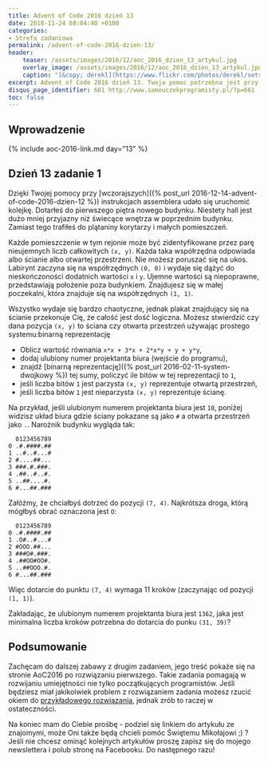 ```yaml
---
title: Advent of Code 2016 dzień 13
date: 2018-11-24 08:04:40 +0100
categories:
- Strefa zadaniowa
permalink: /advent-of-code-2016-dzien-13/
header:
    teaser: /assets/images/2016/12/aoc_2016_dzien_13_artykul.jpg
    overlay_image: /assets/images/2016/12/aoc_2016_dzien_13_artykul.jpg
    caption: "[&copy; derekl](https://www.flickr.com/photos/derekl/sets/72157649148835567)"
excerpt: Advent of Code 2016 dzień 13. Twoja pomoc potrzebna jest przy odnalezieniu drogi w labiryncie nowego budynku, dasz radę znaleźć najkrótszą możliwą drogę?
disqus_page_identifier: 661 http://www.samouczekprogramisty.pl/?p=661
toc: false
---
```


## Wprowadzenie
  
{% include aoc-2016-link.md day="13" %}

## Dzień 13 zadanie 1
  
Dzięki Twojej pomocy przy [wczorajszych]({% post_url 2016-12-14-advent-of-code-2016-dzien-12 %}) instrukcjach assemblera udało się uruchomić kolejkę. Dotarłeś do pierwszego piętra nowego budynku. Niestety hall jest dużo mniej przyjazny niż świecące wnętrza w poprzednim budynku. Zamiast tego trafiłeś do plątaniny korytarzy i małych pomieszczeń.

Każde pomieszczenie w tym rejonie może być zidentyfikowane przez parę nieujemnych liczb całkowitych `(x, y)`. Każda taka współrzędna odpowiada albo ścianie albo otwartej przestrzeni. Nie możesz poruszać się na ukos. Labirynt zaczyna się na współrzędnych `(0, 0)` i wydaje się dążyć do nieskończoności dodatnich wartości `x` i `y`. Ujemne wartości są niepoprawne, przedstawiają położenie poza budynkiem. Znajdujesz się w małej poczekalni, która znajduje się na współrzędnych `(1, 1)`.

Wszystko wydaje się bardzo chaotyczne, jednak plakat znajdujący się na ścianie przekonuje Cię, że całość jest dość logiczna. Możesz stwierdzić czy dana pozycja `(x, y)` to ściana czy otwarta przestrzeń używając prostego systemu:binarną reprezentację

- Oblicz wartość równania `x*x + 3*x + 2*x*y + y + y*y`,
- dodaj ulubiony numer projektanta biura (wejście do programu),
- znajdź [binarną reprezentację]({% post_url 2016-02-11-system-dwojkowy %}) tej sumy, policzyć ile bitów w tej reprezentacji to `1`,
- jeśli liczba bitów `1` jest parzysta `(x, y)` reprezentuje otwartą przestrzeń,
- jeśli liczba bitów `1` jest nieparzysta `(x, y)` reprezentuje ścianę.
  
Na przykład, jeśli ulubionym numerem projektanta biura jest `10`, poniżej widzisz układ biura gdzie ściany pokazane są jako `#` a otwarta przestrzeń jako `.`. Narożnik budynku wygląda tak:

      0123456789
    0 .#.####.##
    1 ..#..#...#
    2 #....##...
    3 ###.#.###.
    4 .##..#..#.
    5 ..##....#.
    6 #...##.###
  
Załóżmy, że chciałbyś dotrzeć do pozycji `(7, 4)`. Najkrótsza droga, którą mógłbyś obrać oznaczona jest `O`:

      0123456789
    0 .#.####.##
    1 .O#..#...#
    2 #OOO.##...
    3 ###O#.###.
    4 .##OO#OO#.
    5 ..##OOO.#.
    6 #...##.###
  
Więc dotarcie do punktu `(7, 4)` wymaga 11 kroków (zaczynając od pozycji `(1, 1)`).

Zakładając, że ulubionym numerem projektanta biura jest `1362`, jaka jest minimalna liczba kroków potrzebna do dotarcia do punku `(31, 39)`?

## Podsumowanie
  
Zachęcam do dalszej zabawy z drugim zadaniem, jego treść pokaże się na stronie AoC2016 po rozwiązaniu pierwszego. Takie zadania pomagają w rozwijaniu umiejętności nie tylko początkujących programistów. Jeśli będziesz miał jakikolwiek problem z rozwiązaniem zadania możesz rzucić okiem do [przykładowego rozwiązania](https://github.com/SamouczekProgramisty/StrefaZadaniowaSamouka/tree/master/05_aoc_2016/src/main/java/pl/samouczekprogramisty/szs/aoc2016/day13), jednak zrób to raczej w ostateczności.

Na koniec mam do Ciebie prośbę - podziel się linkiem do artykułu ze znajomymi, może Oni także będą chcieli pomóc Świętemu Mikołajowi ;) ? Jeśli nie chcesz ominąć kolejnych artykułów proszę zapisz się do mojego newslettera i polub stronę na Facebooku. Do następnego razu!
